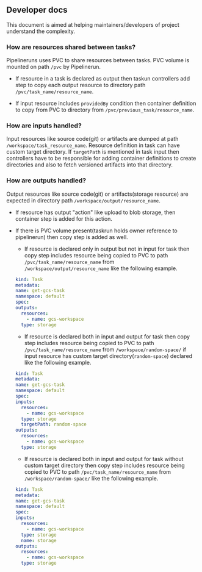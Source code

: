 ## Developer docs

This document is aimed at helping maintainers/developers of project understand
the complexity.

### How are resources shared between tasks?

Pipelineruns uses PVC to share resources between tasks. PVC volume is mounted on
path `/pvc` by Pipelinerun.

- If resource in a task is declared as output then taskun controllers add step
  to copy each output resource to directory path `/pvc/task_name/resource_name`.

- If input resource includes `providedBy` condition then container definition to
  copy from PVC to directory from `/pvc/previous_task/resource_name`.

### How are inputs handled?

Input resources like source code(git) or artifacts are dumped at path
`/workspace/task_resource_name`. Resource definition in task can have custom target directory. If
`targetPath` is mentioned in task input then controllers have to be responsible for adding
container definitions to create directories and also to fetch versioned
artifacts into that directory.

### How are outputs handled?

Output resources like source code(git) or artifacts(storage resource) are
expected in directory path `/workspace/output/resource_name`.

- If resource has output "action" like upload to blob storage, then container
  step is added for this action.
- If there is PVC volume present(taskrun holds owner reference to pipelinerun)
  then copy step is added as well.

  - If resource is declared only in output but not in input for task then copy step includes resource being copied to PVC to path `/pvc/task_name/resource_name` from `/workspace/output/resource_name` like the following example.

  ```yaml
  kind: Task
  metadata:
  name: get-gcs-task
  namespace: default
  spec:
  outputs:
    resources:
      - name: gcs-workspace
    type: storage
  ```

  - If resource is declared both in input and output for task then copy step includes resource being copied to PVC to path `/pvc/task_name/resource_name` from `/workspace/random-space/` if input resource has custom target directory(`random-space`) declared like the following example.

  ```yaml
  kind: Task
  metadata:
  name: get-gcs-task
  namespace: default
  spec:
  inputs:
    resources:
      - name: gcs-workspace
    type: storage
    targetPath: random-space
  outputs:
    resources:
      - name: gcs-workspace
    type: storage
  ```

  - If resource is declared both in input and output for task without custom target directory then copy step includes resource being copied to PVC to path `/pvc/task_name/resource_name` from `/workspace/random-space/` like the following example.

  ```yaml
  kind: Task
  metadata:
  name: get-gcs-task
  namespace: default
  spec:
  inputs:
    resources:
      - name: gcs-workspace
    type: storage
    name: storage
  outputs:
    resources:
      - name: gcs-workspace
    type: storage
  ```